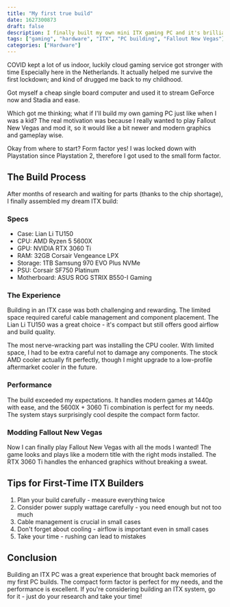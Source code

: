```yaml
---
title: "My first true build"
date: 1627300873
draft: false
description: I finally built my own mini ITX gaming PC and it's brilliant!
tags: ["gaming", "hardware", "ITX", "PC building", "Fallout New Vegas"]
categories: ["Hardware"]
---
```


COVID kept a lot of us indoor, luckily cloud gaming service got stronger with time Especially here in the Netherlands.
It actually helped me survive the first lockdown; and kind of drugged me back to my childhood.

Got myself a cheap single board computer and used it to stream GeForce now and Stadia and ease.

Which got me thinking; what if I'll build my own gaming PC just like when I was a kid?
The real motivation was because I really wanted to play Fallout New Vegas and mod it, so it would like a bit newer and modern graphics and gameplay wise.

Okay from where to start? Form factor yes!
I was locked down with Playstation since Playstation 2, therefore I got used to the small form factor.

## The Build Process

After months of research and waiting for parts (thanks to the chip shortage), I finally assembled my dream ITX build:

### Specs
- Case: Lian Li TU150
- CPU: AMD Ryzen 5 5600X
- GPU: NVIDIA RTX 3060 Ti
- RAM: 32GB Corsair Vengeance LPX
- Storage: 1TB Samsung 970 EVO Plus NVMe
- PSU: Corsair SF750 Platinum
- Motherboard: ASUS ROG STRIX B550-I Gaming

### The Experience

Building in an ITX case was both challenging and rewarding. The limited space required careful cable management and component placement. The Lian Li TU150 was a great choice - it's compact but still offers good airflow and build quality.

The most nerve-wracking part was installing the CPU cooler. With limited space, I had to be extra careful not to damage any components. The stock AMD cooler actually fit perfectly, though I might upgrade to a low-profile aftermarket cooler in the future.

### Performance

The build exceeded my expectations. It handles modern games at 1440p with ease, and the 5600X + 3060 Ti combination is perfect for my needs. The system stays surprisingly cool despite the compact form factor.

### Modding Fallout New Vegas

Now I can finally play Fallout New Vegas with all the mods I wanted! The game looks and plays like a modern title with the right mods installed. The RTX 3060 Ti handles the enhanced graphics without breaking a sweat.

## Tips for First-Time ITX Builders

1. Plan your build carefully - measure everything twice
2. Consider power supply wattage carefully - you need enough but not too much
3. Cable management is crucial in small cases
4. Don't forget about cooling - airflow is important even in small cases
5. Take your time - rushing can lead to mistakes

## Conclusion

Building an ITX PC was a great experience that brought back memories of my first PC builds. The compact form factor is perfect for my needs, and the performance is excellent. If you're considering building an ITX system, go for it - just do your research and take your time!

